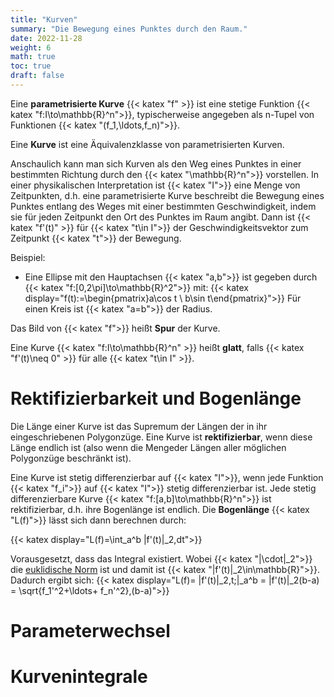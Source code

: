 ```yaml
---
title: "Kurven"
summary: "Die Bewegung eines Punktes durch den Raum."
date: 2022-11-28
weight: 6
math: true
toc: true
draft: false
---
```


Eine **parametrisierte Kurve** {{< katex "f" >}} ist eine stetige Funktion {{< katex "f:I\to\mathbb{R}^n">}}, typischerweise angegeben als n-Tupel von Funktionen {{< katex "(f_1,\ldots,f_n)">}}.

Eine **Kurve** ist eine Äquivalenzklasse von parametrisierten Kurven.

Anschaulich kann man sich Kurven als den Weg eines Punktes in einer bestimmten Richtung durch den {{< katex "\mathbb{R}^n">}} vorstellen. In einer physikalischen Interpretation ist {{< katex "I">}} eine Menge von Zeitpunkten, d.h. eine parametrisierte Kurve beschreibt die Bewegung eines Punktes entlang des Weges mit einer bestimmten Geschwindigkeit, indem sie für jeden Zeitpunkt den Ort des Punktes im Raum angibt. Dann ist {{< katex "f'(t)" >}} für {{< katex "t\in I">}} der Geschwindigkeitsvektor zum Zeitpunkt {{< katex "t">}} der Bewegung.

Beispiel:
* Eine Ellipse mit den Hauptachsen {{< katex "a,b">}} ist gegeben durch {{< katex "f:[0,2\pi]\to\mathbb{R}^2">}} mit: {{< katex display="f(t):=\begin{pmatrix}a\cos t \\ b\sin t\end{pmatrix}">}} Für einen Kreis ist {{< katex "a=b">}} der Radius.

Das Bild von {{< katex "f">}} heißt **Spur** der Kurve.

Eine Kurve {{< katex "f:I\to\mathbb{R}^n" >}} heißt **glatt**, falls {{< katex "f'(t)\neq 0" >}} für alle {{< katex "t\in I" >}}.

# Rektifizierbarkeit und Bogenlänge

Die Länge einer Kurve ist das Supremum der Längen der in ihr eingeschriebenen Polygonzüge.
Eine Kurve ist **rektifizierbar**, wenn diese Länge endlich ist (also wenn die Mengeder Längen aller möglichen Polygonzüge beschränkt ist).

Eine Kurve ist stetig differenzierbar auf {{< katex "I">}}, wenn jede Funktion {{< katex "f_i">}} auf {{< katex "I">}} stetig differenzierbar ist. Jede stetig differenzierbare Kurve {{< katex "f:[a,b]\to\mathbb{R}^n">}} ist rektifizierbar, d.h. ihre Bogenlänge ist endlich. Die **Bogenlänge** {{< katex "L(f)">}} lässt sich dann berechnen durch:

{{< katex display="L(f)=\int_a^b \|f'(t)\|_2\,dt">}}

Vorausgesetzt, dass das Integral existiert. Wobei {{< katex "\|\cdot\|_2">}} die [euklidische Norm](../topology/#normierte-und-metrische-räume) ist und damit ist {{< katex "\|f'(t)\|_2\in\mathbb{R}">}}. Dadurch ergibt sich:
{{< katex display="L(f)= \|f'(t)\|_2\,t\;|_a^b = \|f'(t)\|_2(b-a) = \sqrt{f_1'^2+\ldots+ f_n'^2}\,(b-a)">}}

# Parameterwechsel

# Kurvenintegrale

